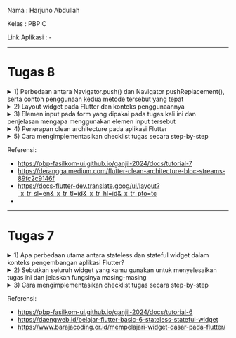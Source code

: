 Nama           : Harjuno Abdullah

Kelas          : PBP C

Link Aplikasi  : -

---
# Tugas 8
<details>
<summary>1) Perbedaan antara Navigator.push() dan Navigator pushReplacement(), serta contoh penggunaan kedua metode tersebut yang tepat</summary>

`Navigator.push()` dan `Navigator.pushReplacement()` adalah dua metode yang digunakan dalam Flutter untuk melakukan navigasi antar halaman (routes) di dalam aplikasi.

1. **Navigator.push()**

    `Navigator.push()` digunakan untuk menambahkan halaman baru ke dalam tumpukan navigasi. Ketika menggunakan `Navigator.push()`, halaman baru akan ditambahkan di atas halaman saat ini dalam tumpukan navigasi. Pada saat ingin kembali ke halaman sebelumnya, dapat menggunakan tombol kembali perangkat atau memanggil `Navigator.pop(context)`.

    Contoh penggunaan `Navigator.push()`:
    ```
    Button(
      onPressed: () {
        Navigator.push(
          context,
          MaterialPageRoute(builder: (context) => SecondScreen()),
        );
      },
    )
    ```
    Dalam contoh ini, ketika tombol ditekan, `SecondScreen()` ditambahkan ke dalam tumpukan navigasi di atas halaman saat ini.

2. **Navigator.pushReplacement()**
    `Navigator.pushReplacement()` digunakan untuk menambahkan halaman baru ke dalam tumpukan navigasi dan menggantikan halaman saat ini dengan halaman baru tersebut. Ini berguna ketika ingin menggantikan halaman saat ini dengan halaman baru dan menghindari pengguna dapat kembali ke halaman sebelumnya.

    Contoh penggunaan `Navigator.pushReplacement()`:
    ```
    Button(
      onPressed: () {
        Navigator.pushReplacement(
          context,
          MaterialPageRoute(builder: (context) => NewScreen()),
        );
      },
    )
    ```
    Dalam contoh ini, ketika tombol ditekan, `NewScreen()` ditambahkan ke dalam tumpukan navigasi, menggantikan halaman saat ini. Pengguna tidak akan dapat kembali ke halaman sebelumnya menggunakan tombol kembali perangkat setelah penggunaan `Navigator.pushReplacement()`.

Jadi, perbedaan utama antara keduanya adalah bahwa `Navigator.push()` menambahkan halaman ke dalam tumpukan navigasi, sedangkan `Navigator.pushReplacement()` menggantikan halaman saat ini dengan halaman baru di dalam tumpukan navigasi. Pemilihan metode tergantung pada kebutuhan navigasi dan pengalaman pengguna yang diinginkan dalam aplikasi Flutter.

</details>

<details>
<summary>2) Layout widget pada Flutter dan konteks penggunaannya</summary>

Flutter memiliki berbagai jenis Layout Widgets yang digunakan untuk mengatur tata letak (layout) elemen-elemen dalam tampilan aplikasi. Berikut adalah beberapa Layout Widgets yang umum digunakan berserta konteks penggunaannya:

1. **Container**

    Container adalah widget serbaguna yang digunakan untuk mengatur tampilan elemen-elemen dalam kotak dengan tata letak yang lebih kompleks. Ini dapat berisi widget lain dan sering digunakan untuk mengatur tampilan elemen seperti gambar, teks, dan sebagainya dalam tata letak yang lebih terstruktur.

2. **Column**

    Column adalah widget yang digunakan untuk mengatur elemen-elemen secara vertikal. Ini sangat berguna saat ingin menumpuk elemen-elemen di dalam kolom, seperti daftar atau tumpukan widget.

3. **Row**

    Row adalah widget yang digunakan untuk mengatur elemen-elemen secara horizontal. Ini berguna ketika ingin mengatur elemen secara berdampingan dalam baris.

4. **Expanded**

    Expanded adalah widget yang digunakan untuk memberikan ruang ekstra pada widget anak di dalam Column atau Row. Ini berguna untuk mendistribusikan ruang yang tersedia secara merata di antara anak-anaknya.

5. **ListView**

    ListView adalah widget yang digunakan untuk membuat daftar gulir vertikal atau horizontal. Ini sangat berguna ketika memiliki daftar item yang panjang atau tumpukan widget yang perlu ditampilkan secara gulir.

6. **Stack**

    Stack adalah widget yang digunakan untuk menumpuk widget di atas satu sama lain. Ini berguna ketika ingin menggabungkan beberapa widget dan menumpuknya dalam tumpukan tampilan.

7. **Card**

    Card adalah widget yang digunakan untuk mengelilingi konten dalam bingkai yang berbeda. Ini digunakan ketika ingin membuat elemen seperti kartu, tegel, atau kartu info dalam tampilan.

8. **Wrap**

    Wrap adalah widget yang digunakan untuk mengatur widget dalam baris atau kolom, dan jika elemen-elemen melebihi ruang yang tersedia, mereka akan melanjutkan di baris atau kolom berikutnya. Ini berguna untuk mengatur elemen dengan ukuran yang bervariasi.

9. **GridView**

    GridView adalah widget yang digunakan untuk mengatur widget dalam bentuk kotak berbentuk grid. Ini berguna untuk menampilkan data dalam tata letak grid seperti galeri gambar atau daftar item dalam grid.

10. **Table**

    Table adalah widget yang digunakan untuk membuat tata letak berbasis tabel dengan baris dan kolom. Ini berguna saat ingin mengatur data dalam bentuk tabel.

Pemilihan Layout Widget bergantung pada kebutuhan tampilan. Dapat menggabungkan dan menyusun widget-widget ini sesuai dengan kebutuhan tampilan aplikasi untuk mencapai tata letak yang diinginkan.

</details>

<details>
<summary>3) Elemen input pada form yang dipakai pada tugas kali ini dan penjelasan mengapa menggunakan elemen input tersebut</summary>

1. **TextFormField untuk `Add Movie`**
  
    * Digunakan untuk mengambil input judul movie. 
    * Menggunakan TextFormField karena merupakan input teks biasa. 
    * Menyediakan dekorasi dengan placeholder ("Add Movie") dan label ("Add Movie"). 
    * Menggunakan validasi untuk memastikan bahwa input tidak boleh kosong.

2. **TextFormField untuk `Amount`**

    * Digunakan untuk mengambil input jumlah movie. 
    * Menggunakan TextFormField karena merupakan input teks untuk angka. 
    * Menyediakan dekorasi dengan placeholder ("Amount") dan label ("Amount"). 
    * Menggunakan validasi untuk memastikan bahwa input tidak boleh kosong dan harus berupa angka.

3. **TextFormField untuk `Synopsis`**

    * Digunakan untuk mengambil input sinopsis movie. 
    * Menggunakan TextFormField karena merupakan input teks biasa. 
    * Menyediakan dekorasi dengan placeholder ("Synopsis") dan label ("Synopsis"). 
    * Menggunakan validasi untuk memastikan bahwa input tidak boleh kosong.

</details>

<details>
<summary>4) Penerapan clean architecture pada aplikasi Flutter</summary>

Clean Architecture adalah pendekatan desain perangkat lunak yang membantu memisahkan tugas-tugas dan tanggung jawab dalam aplikasi agar lebih terstruktur, mudah diuji, dan mudah dipelihara. Penerapan Clean Architecture pada aplikasi Flutter melibatkan pembagian aplikasi menjadi beberapa lapisan, seperti Presentasi, Domain, dan Data, yang masing-masing memiliki tanggung jawab yang jelas. Di bawah ini adalah panduan umum untuk menerapkan Clean Architecture pada aplikasi Flutter:

1. **Pembagian Lapisan**

    * **Lapisan Presentasi (Presentation Layer)**: Ini adalah lapisan yang berisi semua komponen UI, seperti widget, tampilan, dan logika tampilan. Pada lapisan ini dapat menggunakan Flutter untuk membuat tampilan dan widget yang menghubungkan tampilan dengan lapisan Domain.
    
    * **Lapisan Domain (Domain Layer)**: Ini adalah inti dari aplikasi dan berisi logika bisnis atau aturan yang independen dari platform. Ini berisi kelas-kelas entitas, use cases, dan repository interfaces. Ini adalah lapisan yang paling penting dan harus bersifat platform-agnostic.
    
    * **Lapisan Data (Data Layer)**: Lapisan ini bertanggung jawab untuk berinteraksi dengan data dari sumber eksternal, seperti database, API, atau penyimpanan lokal. Lapisan Data mengimplementasikan repository yang didefinisikan di lapisan Domain.

2. **Penggunaan Dependency Injection (DI)**

    Kita dapat menggunakan library seperti `get_it`, `provider`, atau `kiwi` untuk mengatur dependensi di aplikasi Flutter. Ini memungkinkan untuk memisahkan lapisan Presentasi, Domain, dan Data serta menghubungkannya dengan mudah.

3. **Use Cases (Interactors)**

    Use Cases adalah komponen di lapisan Domain yang menjalankan logika bisnis aplikasi. Mereka berfungsi sebagai perantara antara Presentasi dan Data. Use Cases harus beroperasi pada objek-objek entitas dari lapisan Domain dan dapat mengambil objek-objek dari Data Layer melalui repository.

4. **Repository Interfaces**

    Repository adalah kontrak yang didefinisikan di lapisan Domain. Mereka mendefinisikan metode yang digunakan oleh Use Cases untuk mengambil dan menyimpan data. Implementasi konkret dari repository ditempatkan di lapisan Data.

5. **Entity**

    Entity adalah objek yang mewakili entitas utama dalam aplikasi. Mereka berisi properti dan logika yang relevan untuk entitas tersebut.

6. **Menggunakan BLoC atau Provider**

    Untuk mengelola keadaan aplikasi dan berbagi data antara lapisan Presentasi dan Domain dapat menggunakan BLoC (Business Logic Component) atau Provider, dua solusi yang populer dalam komunitas Flutter.

7. **Tampilan Terpisah dari Logika Bisnis**

    Pastikan logika bisnis tidak tercampur aduk dengan tampilan. Terapkan prinsip pemisahan tanggung jawab dengan baik, sehingga tampilan hanya bertanggung jawab untuk menampilkan data dan menerima masukan dari pengguna.

Penerapan Clean Architecture pada aplikasi Flutter memungkinkan untuk membuat aplikasi yang lebih mudah diuji, dapat diperluas, dan memungkinkan perubahan platform dengan lebih mudah. Selain itu, hal ini membantu menghindari ketergantungan platform yang kuat dan menjaga kode bersih dan terstruktur.

</details>

<details>
<summary>5) Cara mengimplementasikan checklist tugas secara step-by-step</summary>

- [x] Membuat minimal satu halaman baru pada aplikasi, yaitu halaman formulir tambah item baru dengan ketentuan sebagai berikut:

    Buat file baru bernama `shoplist_form.dart` dan isi dengan kode berikut:
    ```
    class ShopFormPage extends StatefulWidget {
      const ShopFormPage({super.key});
    
      @override
      State<ShopFormPage> createState() => _ShopFormPageState();
    }
    
    class _ShopFormPageState extends State<ShopFormPage> {
      final _formKey = GlobalKey<FormState>();
      @override
      Widget build(BuildContext context) {
        return Scaffold()
    }
    ```

    - [x] Memakai minimal tiga elemen input, yaitu name, amount, description. Tambahkan elemen input sesuai dengan model pada aplikasi tugas Django yang telah kamu buat.
  
        Pada file `Shop_form.dart` didalam class `_ShopFormPageState` isi dengan kode berikut:
        ```
        ...
        final _formKey = GlobalKey<FormState>();
          String _name = "";
          int _price = 0;
          String _description = "";
          @override
          Widget build(BuildContext context) {
            return Scaffold(
              appBar: AppBar(
                title: const Center(
                  child: Text(
                    'Add Movie Form',
                  ),
                ),
                backgroundColor: Colors.deepOrange,
                foregroundColor: Colors.white,
              ),
              drawer: const LeftDrawer(),
              body: Form(
                key: _formKey,
                child: SingleChildScrollView(
                    child: Column(
                        crossAxisAlignment: CrossAxisAlignment.start,
                        children: [
                          Padding(
                            padding: const EdgeInsets.all(8.0),
                            child: TextFormField(
                              decoration: InputDecoration(
                                hintText: "Movie Title",
                                labelText: "Movie Title",
                                border: OutlineInputBorder(
                                  borderRadius: BorderRadius.circular(5.0),
                                ),
                              ),
                              onChanged: (String? value) {
                                setState(() {
                                  _name = value!;
                                });
                              },
                            ),
                          ),
                          Padding(
                            padding: const EdgeInsets.all(8.0),
                            child: TextFormField(
                              decoration: InputDecoration(
                                hintText: "Amount",
                                labelText: "Amount",
                                border: OutlineInputBorder(
                                  borderRadius: BorderRadius.circular(5.0),
                                ),
                              ),
                              onChanged: (String? value) {
                                setState(() {
                                  _price = int.parse(value!);
                                });
                              },
                            ),
                          ),
                          Padding(
                            padding: const EdgeInsets.all(8.0),
                            child: TextFormField(
                              decoration: InputDecoration(
                                hintText: "Synopsis",
                                labelText: "Synopsis",
                                border: OutlineInputBorder(
                                  borderRadius: BorderRadius.circular(5.0),
                                ),
                              ),
                              onChanged: (String? value) {
                                setState(() {
                                  _description = value!;
                                });
                              },
                            ),
                          ),
                        ]
                    )
                ),
              ),
            );
          }    
        ...
        ```
  
    - [x] Memiliki sebuah tombol Save.

        Pada file `Shop_form.dart` didalam class `_ShopFormPageState`, bagian `return Scaffold(...)` isi dengan kode berikut:
        ```
        ...
        Align(
          alignment: Alignment.bottomCenter,
          child: Padding(
            padding: const EdgeInsets.all(8.0),
            child: ElevatedButton(
              style: ButtonStyle(
                backgroundColor:
                MaterialStateProperty.all(Colors.deepOrange),
              ),
              onPressed: () {
                if (_formKey.currentState!.validate()) {
                  showDialog(
                    context: context,
                    builder: (context) {
                      return AlertDialog(
                        title: const Text('Movie saved successfully'),
                        content: SingleChildScrollView(
                          child: Column(
                            crossAxisAlignment:
                            CrossAxisAlignment.start,
                            children: [
                              Text('Movie Title: $_name'),
                              Text('Amount: $_amount'),
                              Text('Synopsis: $_description')
                            ],
                          ),
                        ),
                        actions: [
                          TextButton(
                            child: const Text('OK'),
                            onPressed: () {
                              Navigator.pop(context);
                            },
                          ),
                        ],
                      );
                    },
                  );
                  _formKey.currentState!.reset();
                }
              },
              child: const Text(
                "Save",
                style: TextStyle(color: Colors.white),
              ),
            ),
          ),
        ),
        ...
        ```  

    - [x] Setiap elemen input di formulir juga harus divalidasi dengan ketentuan sebagai berikut:
        - [x] Setiap elemen input tidak boleh kosong.

            Pada file `Shop_form.dart` didalam class `_ShopFormPageState`, bagian `return Scaffold(...)`, dan setiap bagian `child: TextFormField(...)` isi dengan kode berikut:
            ```
            ...
            validator: (String? value) {
              if (value == null || value.isEmpty) {
                return "Title cannot be empty!";
              }
              return null;
            },
            ...
            ```
  
        - [x] Setiap elemen input harus berisi data dengan tipe data atribut modelnya.

            Pada file `Shop_form.dart` didalam class `_ShopFormPageState`, bagian `return Scaffold(...)`, bagian `child: TextFormField(...)`, dan bagian `validator: ` khusus untuk `amount` isi dengan kode berikut:
            ```
            ...
            if (int.tryParse(value) == null) {
              return "Amount must be a number!";
            }
            ...
            ```

- [x] Mengarahkan pengguna ke halaman form tambah item baru ketika menekan tombol Tambah Item pada halaman utama.

    Pada file `menu.dart` didalam class `MyHomePage`, bagian `return Scaffold(...)` isi dengan kode berikut:
    ```
    ...
    drawer: const LeftDrawer(),
    ...
    ```
    Pada file `Shop_card.dart` didalam class `ShopCard`, bagian `return Material(...)` isi dengan kode berikut:
    ```
    ...
    if (item.name == "Add Movie") {
      Navigator.push(context,
          MaterialPageRoute(builder: (context) => const ShopFormPage()));
    }
    ...
    ```

- [x] Memunculkan data sesuai isi dari formulir yang diisi dalam sebuah pop-up setelah menekan tombol Save pada halaman formulir tambah item baru.

    Pada file `Shop_form.dart` didalam class `_ShopFormPageState`, bagian `child: Column(...)`, dan bagian `Align(...)` isi dengan kode berikut:
    ```
    ...
    return AlertDialog(
      title: const Text('Movie saved successfully'),
      content: SingleChildScrollView(
        child: Column(
          crossAxisAlignment:
          CrossAxisAlignment.start,
          children: [
            Text('Movie Title: $_name'),
            Text('Amount: $_amount'),
            Text('Synopsis: $_description')
          ],
        ),
      ),
      actions: [
        TextButton(
          child: const Text('OK'),
          onPressed: () {
            Navigator.pop(context);
          },
        ),
      ],
    );
    ...
    ```

- [x] Membuat sebuah drawer pada aplikasi dengan ketentuan sebagai berikut:
    - [x] Drawer minimal memiliki dua buah opsi, yaitu Halaman Utama dan Tambah Item.

      Pada file `left_drawer.dart` didalam class `LeftDrawer`, bagian `return Drawer(...)` isi dengan kode berikut:
      ```
      ...
      ListTile(
            leading: const Icon(Icons.home_outlined),
            title: const Text('Main Page'),
            // Bagian redirection ke MyHomePage
            onTap: () {
              Navigator.pushReplacement(
                  context,
                  MaterialPageRoute(
                    builder: (context) => MyHomePage(),
                  ));
            },
          ),
      ListTile(
        leading: const Icon(Icons.add_shopping_cart),
        title: const Text('Add Movie'),
        // Bagian redirection ke ShopFormPage
        onTap: () {
          Navigator.pushReplacement(
              context,
              MaterialPageRoute(
                builder: (context) => const ShopFormPage(),
              ));
        },
      ),
      ...
      ```

    - [x] Ketika memiih opsi Halaman Utama, maka aplikasi akan mengarahkan pengguna ke halaman utama.

        Pada file `left_drawer.dart` didalam class `LeftDrawer`, bagian `return Drawer(...)`, dan bagian `ListTile(...)` khusus untuk bagian `Main Page` isi dengan kode berikut:
        ```
        ...
        onTap: () {
          Navigator.pushReplacement(
              context,
              MaterialPageRoute(
                builder: (context) => MyHomePage(),
              ));
        },
        ...
        ```

    - [x] Ketika memiih opsi (Tambah Item), maka aplikasi akan mengarahkan pengguna ke halaman form tambah item baru.
        
        Pada file `left_drawer.dart` didalam class `LeftDrawer`, bagian `return Drawer(...)`, dan bagian `ListTile(...)` khusus untuk bagian `Add Movie` isi dengan kode berikut:
        ```
        ...
        onTap: () {
          Navigator.pushReplacement(
              context,
              MaterialPageRoute(
                builder: (context) => const ShopFormPage(),
              ));
        },
        ...
        ```

</details>

Referensi:
- https://pbp-fasilkom-ui.github.io/ganjil-2024/docs/tutorial-7
- https://derangga.medium.com/flutter-clean-architecture-bloc-streams-89fc2c9146f
- https://docs-flutter-dev.translate.goog/ui/layout?_x_tr_sl=en&_x_tr_tl=id&_x_tr_hl=id&_x_tr_pto=tc
- 

---
# Tugas 7
<details>
<summary>1) Apa perbedaan utama antara stateless dan stateful widget dalam konteks pengembangan aplikasi Flutter?</summary>

Dalam pengembangan aplikasi Flutter, terdapat perbedaan utama antara stateless widget dan stateful widget, terutama dalam hal bagaimana mereka mengelola dan merender data. Berikut adalah perbedaan utama antara keduanya:

1. **Stateless Widget**

    * Tidak memiliki keadaan (state) yang dapat berubah. Widget ini tidak dapat berubah setelah dibuat
   
    * Cocok untuk elemen UI yang tidak memerlukan perubahan berdasarkan input atau peristiwa tertentu
   
    * Stateless widget lebih efisien dalam hal kinerja dibandingkan dengan stateful widget karena tidak perlu mengelola perubahan keadaan

   Contoh penggunaan stateless widget adalah ikon, teks, gambar, tombol, dan elemen UI statis lainnya

2. **Stateful Widget**

    * Memiliki keadaan yang dapat berubah. Widget ini dapat memperbarui tampilannya ketika keadaannya berubah

    * Cocok untuk elemen UI yang perlu merespons perubahan data, input pengguna, atau peristiwa tertentu

    * Stateful widget menggunakan obyek yang disebut "State" untuk menyimpan dan mengelola keadaan. State ini dikelola secara terpisah dan dapat diperbarui selama siklus hidup widget

   Contoh penggunaan stateful widget adalah daftar scrollable, formulir input, aplikasi dengan halaman/tab yang dapat diubah, dan komponen yang memerlukan pembaruan berdasarkan data dinamis

Dalam pengembangan aplikasi Flutter, seringkali akan menggunakan kombinasi kedua jenis widget ini untuk membangun antarmuka pengguna yang dinamis. Stateless widget digunakan untuk bagian-bagian tampilan yang tidak berubah, sementara stateful widget digunakan untuk bagian-bagian yang memerlukan pembaruan saat keadaan berubah. Ini memungkinkan untuk mengoptimalkan kinerja dan membangun antarmuka yang responsif

</details>

<details>
<summary>2) Sebutkan seluruh widget yang kamu gunakan untuk menyelesaikan tugas ini dan jelaskan fungsinya masing-masing</summary>

 Widget yang digunakan untuk menyelesaikan tugas ini adalah sebagai berikut:

- `MyHomePage (StatelessWidget)` : Widget utama yang mewakili halaman beranda aplikasi. Ini mengatur tampilan utama aplikasi dan termasuk dalam Scaffold.

- `Scaffold`: Widget yang igunakan untuk membuat layout dasar aplikasi.

- `AppBar` : Widget yang digunakan untuk mengelola navigasi dan tindakan.

- `Column`: Widget yang digunakan untuk menempatkan child dalam satu kolom.

- `Container`: Widget yang digunakan untuk menyimpan dan mengelola widget lain.

- `Material` : Widget yang digunakan sebagai wadah untuk setiap kartu dan memberikan warna latar belakang sesuai dengan jenis item yang ditentukan.

- `InkWell` : Widget yang memberikan respons terhadap sentuhan, sehingga pengguna dapat menekan kartu. Saat ditekan, SnackBar akan muncul.

- `Text`: Widget yang digunakan untuk menampilkan teks di aplikasi.

- `SnackBar`: Muncul ketika salah satu kartu ditekan dan memberikan umpan balik kepada pengguna.

- `Icon`: Widget yang digunakan untuk menampilkan ikon dari berbagai ikon yang sudah disediakan oleh Flutter.

</details>

<details>
<summary>3) Cara mengimplementasikan checklist tugas secara step-by-step</summary>

- [x] Membuat sebuah program Flutter baru dengan tema inventory seperti tugas-tugas sebelumnya.

    Membuka terminal di direktori yang diinginkan lalu memasukkan command:
    ```
    flutter create  stockio
    cd stockio
    ```
    Kemudian untuk menjalankan proyek gunakan command:
    ```
    flutter run
    ```

- [x] Membuat tiga tombol sederhana dengan ikon dan teks untuk:

  Menambahkan kode ini pada `menu.dart` didalam class `MyHomePage`:
  ```
  @override
  Widget build(BuildContext context) {
    return Scaffold(
      appBar: AppBar(
        title: const Text(
          'STOCKIO',
          style: TextStyle(
              color: Colors.white,
              fontWeight: FontWeight.bold,
          ),
        ),
        backgroundColor: Colors.deepOrange,
      ),
      body: SingleChildScrollView(
        // Widget wrapper yang dapat discroll
        child: Padding(
          padding: const EdgeInsets.all(10.0), // Set padding dari halaman
          child: Column(
            // Widget untuk menampilkan children secara vertikal
            children: <Widget>[
              const Padding(
                padding: EdgeInsets.only(top: 10.0, bottom: 10.0),
                // Widget Text untuk menampilkan tulisan dengan alignment center dan style yang sesuai
                child: Text(
                  'MENU', // Text yang menandakan toko
                  textAlign: TextAlign.center,
                  style: TextStyle(
                    fontSize: 30,
                    fontWeight: FontWeight.bold,
                  ),
                ),
              ),
              // Grid layout
              GridView.count(
                // Container pada card kita.
                primary: true,
                padding: const EdgeInsets.all(20),
                crossAxisSpacing: 10,
                mainAxisSpacing: 10,
                crossAxisCount: 3,
                shrinkWrap: true,
                children: items.map((ShopItem item) {
                  // Iterasi untuk setiap item
                  return ShopCard(item);
                }).toList(),
              ),
            ],
          ),
        ),
      ),
    );
  }
  ```

  Kemudian tambahkan kode untuk class `ShopItem` dan `ShopCard`:

  ```
    class ShopItem {
    final String name;
    final IconData icon;
    final Color color;

    ShopItem(this.name, this.icon, this.color);
    }

    class ShopCard extends StatelessWidget {
    final ShopItem item;

    const ShopCard(this.item, {super.key}); // Constructor

    @override
    Widget build(BuildContext context) {
        return Material(
        color: item.color,
        child: InkWell(
            // Area responsive terhadap sentuhan
            onTap: () {
            // Memunculkan SnackBar ketika diklik
            ScaffoldMessenger.of(context)
                ..hideCurrentSnackBar()
                ..showSnackBar(SnackBar(
                    content: Text("Kamu telah menekan tombol ${item.name}!")));
            },
            child: Container(
            // Container untuk menyimpan Icon dan Text
            padding: const EdgeInsets.all(8),
            child: Center(
                child: Column(
                mainAxisAlignment: MainAxisAlignment.center,
                children: [
                    Icon(
                    item.icon,
                    color: Colors.white,
                    size: 30.0,
                    ),
                    const Padding(padding: EdgeInsets.all(3)),
                    Text(
                    item.name,
                    textAlign: TextAlign.center,
                    style: const TextStyle(color: Colors.white),
                    ),
                ],
                ),
            ),
            ),
        ),
        );
      }
    }
  ```

    - [x] Melihat daftar item (Lihat Item)

      Tambahkan kode ini pada `menu.dart` didalam class `MyHomePage`:
      ```
      ...
      final List<ShopItem> items = [
        ShopItem("Lihat Item", Icons.checklist, Colors.orangeAccent),
        ...
      ];
      ...
      ```

    - [x] Menambah item (Tambah Item)

      Tambahkan kode ini pada `menu.dart` didalam class `MyHomePage`:
      ```
      ...
      final List<ShopItem> items = [
        ...
        ShopItem("Tambah Item", Icons.add_shopping_cart, Colors.orange),
        ...
      ];
      ...
      ```

    - [x] Logout (Logout)
      Tambahkan kode ini pada `menu.dart` didalam class `MyHomePage`:
      ```
      ...
      final List<ShopItem> items = [
        ...
        ShopItem("Logout", Icons.logout, Colors.deepOrangeAccent),
        ...
      ];
      ...
      ```

- [x] Memunculkan Snackbar dengan tulisan:

  Tambahkan kode didalam class `ShopCard`:
  ```
          ...
          // Area responsive terhadap sentuhan
          onTap: () {
            // Memunculkan SnackBar ketika diklik
            ScaffoldMessenger.of(context)
              ..hideCurrentSnackBar()
              ..showSnackBar(SnackBar(
                  content: Text("Kamu telah menekan tombol ${item.name}")));
          },
          ...
  ```

    - [x] "Kamu telah menekan tombol "Lihat Item" ketika tombol Lihat Item ditekan.

      Pastikan kode ini ada di `menu.dart` didalam class `MyHomePage`:
      ```
      ...
      final List<ShopItem> items = [
        ShopItem("Lihat Item", Icons.checklist, Colors.orangeAccent),
        ...
      ];
      ...
      ```

    - [x] "Kamu telah menekan tombol "Tambah Item" ketika tombol Tambah Item ditekan.

      Pastikan kode ini ada di `menu.dart` didalam class `MyHomePage`:
      ```
      ...
      final List<ShopItem> items = [
        ...
        ShopItem("Tambah Item", Icons.add_shopping_cart, Colors.orange),
        ...
      ];
      ...
      ```

    - [x] "Kamu telah menekan tombol "Logout" ketika tombol Logout ditekan.

      Pastikan kode ini ada di `menu.dart` didalam class `MyHomePage`:
      ```
      ...
      final List<ShopItem> items = [
        ...
        ShopItem("Logout", Icons.logout, Colors.deepOrangeAccent),
        ...
      ];
      ...
      ```

</details>

Referensi:
- https://pbp-fasilkom-ui.github.io/ganjil-2024/docs/tutorial-6
- https://daengweb.id/belajar-flutter-basic-6-stateless-stateful-widget
- https://www.barajacoding.or.id/mempelajari-widget-dasar-pada-flutter/